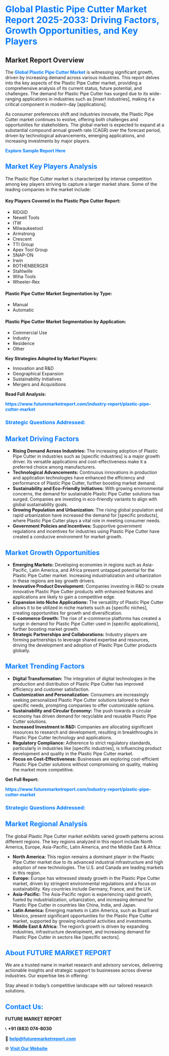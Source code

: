<h1 style="color: #007BFF;">Global Plastic Pipe Cutter Market Report 2025-2033: Driving Factors, Growth Opportunities, and Key Players</h1>

<section id="overview">
<h2>Market Report Overview</h2>
<p>The <a href="https://www.futuremarketreport.com/industry-report/plastic-pipe-cutter-market" style="color: #007BFF; text-decoration: none;"><strong>Global Plastic Pipe Cutter Market</strong></a> is witnessing significant growth, driven by increasing demand across various industries. This report delves into the key aspects of the Plastic Pipe Cutter market, providing a comprehensive analysis of its current status, future potential, and challenges. The demand for Plastic Pipe Cutter has surged due to its wide-ranging applications in industries such as [insert industries], making it a critical component in modern-day [applications].</p>
<p>As consumer preferences shift and industries innovate, the Plastic Pipe Cutter market continues to evolve, offering both challenges and opportunities for stakeholders. The global market is expected to expand at a substantial compound annual growth rate (CAGR) over the forecast period, driven by technological advancements, emerging applications, and increasing investments by major players.</p>
</section>

<section id="overview">
<p><a href="https://www.futuremarketreport.com/request-sample/reportId=105756" style="color: #007BFF; text-decoration: none;"><strong>Explore Sample Report Here</strong></a></p>
</section>

<section id="key-players">
<h2 style="color: #007BFF;">Market Key Players Analysis</h2>
<p>The Plastic Pipe Cutter market is characterized by intense competition among key players striving to capture a larger market share. Some of the leading companies in the market include:</p>
<h4>Key Players Covered in the Plastic Pipe Cutter Report:</h4>
<ul><li>RIDGID</li><li>Newell Tools</li><li>ITW</li><li>Milwaukeetool</li><li>Armstrong</li><li>Crescent</li><li>TTI Group</li><li>Apex Tool Group</li><li>SNAP-ON</li><li>Irwin</li><li>ROTHENBERGER</li><li>Stahlwille</li><li>Wiha Tools</li><li>Wheeler-Rex</li></ul>
<h4>Plastic Pipe Cutter Market Segmentation by Type:</h4>
<ul><li>Manual</li><li>Automatic</li></ul>

<h4>Plastic Pipe Cutter Market Segmentation by Application:</h4>
<ul><li>Commercial Use</li><li>Industry</li><li>Residence</li><li>Other</li></ul>
<p><strong>Key Strategies Adopted by Market Players:</strong></p>
<ul>
<li>Innovation and R&D</li>
<li>Geographical Expansion</li>
<li>Sustainability Initiatives</li>
<li>Mergers and Acquisitions</li>
</ul>
</section>

<section>
<p><strong>Read Full Analysis: </strong></p><a href="https://www.futuremarketreport.com/industry-report/plastic-pipe-cutter-market" style="color: #007BFF; text-decoration: none;"><strong>https://www.futuremarketreport.com/industry-report/plastic-pipe-cutter-market</strong></a>
<h3 style="color: #007BFF;">Strategic Questions Addressed:</h3>
</section>

<section id="driving-factors">
<h2 style="color: #007BFF;">Market Driving Factors</h2>
<ul>
<li><strong>Rising Demand Across Industries:</strong> The increasing adoption of Plastic Pipe Cutter in industries such as [specific industries] is a major growth driver. Its versatile applications and cost-effectiveness make it a preferred choice among manufacturers.</li>
<li><strong>Technological Advancements:</strong> Continuous innovations in production and application technologies have enhanced the efficiency and performance of Plastic Pipe Cutter, further boosting market demand.</li>
<li><strong>Sustainability and Eco-Friendly Initiatives:</strong> With growing environmental concerns, the demand for sustainable Plastic Pipe Cutter solutions has surged. Companies are investing in eco-friendly variants to align with global sustainability goals.</li>
<li><strong>Growing Population and Urbanization:</strong> The rising global population and rapid urbanization have increased the demand for [specific products], where Plastic Pipe Cutter plays a vital role in meeting consumer needs.</li>
<li><strong>Government Policies and Incentives:</strong> Supportive government regulations and incentives for industries using Plastic Pipe Cutter have created a conducive environment for market growth.</li>
</ul>
</section>

<section id="growth-opportunities">
<h2 style="color: #007BFF;">Market Growth Opportunities</h2>
<ul>
<li><strong>Emerging Markets:</strong> Developing economies in regions such as Asia-Pacific, Latin America, and Africa present untapped potential for the Plastic Pipe Cutter market. Increasing industrialization and urbanization in these regions are key growth drivers.</li>
<li><strong>Innovative Product Development:</strong> Companies investing in R&D to create innovative Plastic Pipe Cutter products with enhanced features and applications are likely to gain a competitive edge.</li>
<li><strong>Expansion into Niche Applications:</strong> The versatility of Plastic Pipe Cutter allows it to be utilized in niche markets such as [specific niches], creating opportunities for growth and diversification.</li>
<li><strong>E-commerce Growth:</strong> The rise of e-commerce platforms has created a surge in demand for Plastic Pipe Cutter used in [specific applications], further boosting market growth.</li>
<li><strong>Strategic Partnerships and Collaborations:</strong> Industry players are forming partnerships to leverage shared expertise and resources, driving the development and adoption of Plastic Pipe Cutter products globally.</li>
</ul>
</section>

<section id="trending-factors">
<h2 style="color: #007BFF;">Market Trending Factors</h2>
<ul>
<li><strong>Digital Transformation:</strong> The integration of digital technologies in the production and distribution of Plastic Pipe Cutter has improved efficiency and customer satisfaction.</li>
<li><strong>Customization and Personalization:</strong> Consumers are increasingly seeking personalized Plastic Pipe Cutter solutions tailored to their specific needs, prompting companies to offer customizable options.</li>
<li><strong>Sustainability and Circular Economy:</strong> The push towards a circular economy has driven demand for recyclable and reusable Plastic Pipe Cutter solutions.</li>
<li><strong>Increased Investment in R&D:</strong> Companies are allocating significant resources to research and development, resulting in breakthroughs in Plastic Pipe Cutter technology and applications.</li>
<li><strong>Regulatory Compliance:</strong> Adherence to strict regulatory standards, particularly in industries like [specific industries], is influencing product development and quality in the Plastic Pipe Cutter market.</li>
<li><strong>Focus on Cost-Effectiveness:</strong> Businesses are exploring cost-efficient Plastic Pipe Cutter solutions without compromising on quality, making the market more competitive.</li>
</ul>
</section>

<section>
<p><strong>Get Full Report: </strong></p><a href="https://www.futuremarketreport.com/industry-report/plastic-pipe-cutter-market" style="color: #007BFF; text-decoration: none;"><strong>https://www.futuremarketreport.com/industry-report/plastic-pipe-cutter-market</strong></a>
<h3 style="color: #007BFF;">Strategic Questions Addressed:</h3>
</section>


<section id="regional-analysis">
<h2 style="color: #007BFF;">Market Regional Analysis</h2>
<p>The global Plastic Pipe Cutter market exhibits varied growth patterns across different regions. The key regions analyzed in this report include North America, Europe, Asia-Pacific, Latin America, and the Middle East & Africa:</p>
<ul>
<li><strong>North America:</strong> This region remains a dominant player in the Plastic Pipe Cutter market due to its advanced industrial infrastructure and high adoption of new technologies. The U.S. and Canada are leading markets in this region.</li>
<li><strong>Europe:</strong> Europe has witnessed steady growth in the Plastic Pipe Cutter market, driven by stringent environmental regulations and a focus on sustainability. Key countries include Germany, France, and the U.K.</li>
<li><strong>Asia-Pacific:</strong> The Asia-Pacific region is experiencing rapid growth, fueled by industrialization, urbanization, and increasing demand for Plastic Pipe Cutter in countries like China, India, and Japan.</li>
<li><strong>Latin America:</strong> Emerging markets in Latin America, such as Brazil and Mexico, present significant opportunities for the Plastic Pipe Cutter market, supported by growing industrial activities and investments.</li>
<li><strong>Middle East & Africa:</strong> The region’s growth is driven by expanding industries, infrastructure development, and increasing demand for Plastic Pipe Cutter in sectors like [specific sectors].</li>
</ul>
</section>

<footer>
<h2 style="color: #007BFF;">About FUTURE MARKET REPORT</h2>
<p>We are a trusted name in market research and advisory services, delivering actionable insights and strategic support to businesses across diverse industries. Our expertise lies in offering:</p>

<p>Stay ahead in today’s competitive landscape with our tailored research solutions.</p>

<h2 style="color: #007BFF;">Contact Us:</h2>
<p><strong>FUTURE MARKET REPORT</strong></p>
<p>📞 <strong>+91 (883) 074-8030</strong></p>
<p>📧 <strong><a href="mailto:help@futuremarketreport.com" style="color: #007BFF;">help@futuremarketreport.com</a></strong></p>
<p>🌐 <strong><a href="https://www.futuremarketreport.com/" style="color: #007BFF;">Visit Our Website</a></strong></p>
</footer>